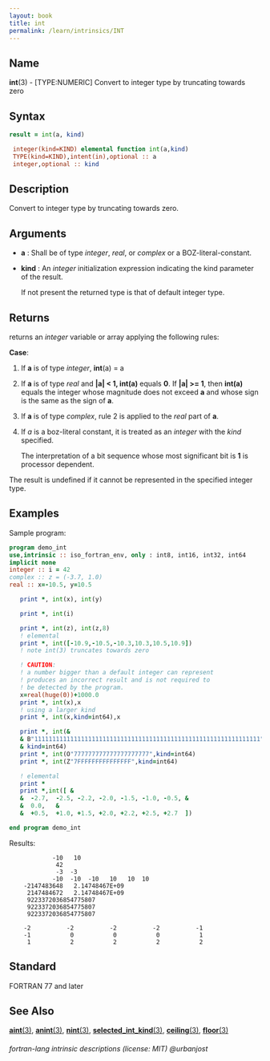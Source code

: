 ```yaml
---
layout: book
title: int
permalink: /learn/intrinsics/INT
---
```

## __Name__
__int__(3) - \[TYPE:NUMERIC\] Convert to integer type by truncating towards zero

## __Syntax__
```fortran
result = int(a, kind)

 integer(kind=KIND) elemental function int(a,kind)
 TYPE(kind=KIND),intent(in),optional :: a
 integer,optional :: kind
```
## __Description__

Convert to integer type by truncating towards zero.

## __Arguments__

  - __a__
    : Shall be of type _integer_, _real_, or _complex_ or a BOZ-literal-constant.

  - __kind__
    : An _integer_ initialization expression indicating the kind
    parameter of the result.

    If not present the returned type is that of default integer type.

## __Returns__

returns an _integer_ variable or array applying the following rules:

 __Case__:

 1.  If __a__ is of type _integer_, __int__(a) = a

 2.  If __a__ is of type _real_ and __|a| \< 1, int(a)__ equals __0__. If __|a| \>=
     1__, then __int(a)__ equals the integer whose magnitude does not exceed
     __a__ and whose sign is the same as the sign of __a__.

 3.  If __a__ is of type _complex_, rule 2 is applied to the _real_ part of __a__.

 4.  If _a_ is a boz-literal constant, it is treated as an _integer_
     with the _kind_ specified.

     The interpretation of a bit sequence whose most significant bit is
     __1__ is processor dependent.

The result is undefined if it cannot be represented in the specified integer type.

## __Examples__

Sample program:

```fortran
program demo_int
use,intrinsic :: iso_fortran_env, only : int8, int16, int32, int64
implicit none
integer :: i = 42 
complex :: z = (-3.7, 1.0)
real :: x=-10.5, y=10.5

   print *, int(x), int(y)

   print *, int(i)

   print *, int(z), int(z,8)
   ! elemental
   print *, int([-10.9,-10.5,-10.3,10.3,10.5,10.9])
   ! note int(3) truncates towards zero

   ! CAUTION:
   ! a number bigger than a default integer can represent
   ! produces an incorrect result and is not required to
   ! be detected by the program. 
   x=real(huge(0))+1000.0
   print *, int(x),x
   ! using a larger kind
   print *, int(x,kind=int64),x

   print *, int(&
   & B"111111111111111111111111111111111111111111111111111111111111111",&
   & kind=int64)
   print *, int(O"777777777777777777777",kind=int64)
   print *, int(Z"7FFFFFFFFFFFFFFF",kind=int64)

   ! elemental
   print *
   print *,int([ &
   &  -2.7,  -2.5, -2.2, -2.0, -1.5, -1.0, -0.5, &
   &  0.0,   &
   &  +0.5,  +1.0, +1.5, +2.0, +2.2, +2.5, +2.7  ])

end program demo_int
```
  Results:
```text
            -10   10
             42
             -3  -3
            -10  -10  -10   10   10  10
    -2147483648   2.14748467E+09
     2147484672   2.14748467E+09
     9223372036854775807
     9223372036854775807
     9223372036854775807
   
    -2          -2          -2          -2          -1
    -1           0           0           0           1
     1           2           2           2           2
```
## __Standard__

FORTRAN 77 and later

## __See Also__

[__aint__(3)](AINT),
[__anint__(3)](ANINT),
[__nint__(3)](NINT),
[__selected_int_kind__(3)](SELECTED_INT_KIND),
[__ceiling__(3)](CEILING),
[__floor__(3)](FLOOR)

###### fortran-lang intrinsic descriptions (license: MIT) @urbanjost
